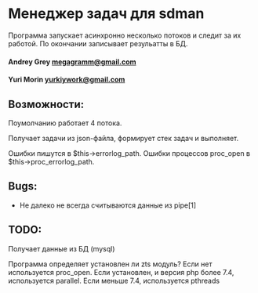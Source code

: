 # Менеджер задач для sdman
Программа запускает асинхронно несколько потоков и следит за их работой. По окончании записывает резульатты в БД.

#### Andrey Grey megagramm@gmail.com
#### Yuri Morin yurkiywork@gmail.com

## Возможности:
Поумолчанию работает 4 потока.

Получает задачи из json-файла, формирует стек задач и выполняет.

Ошибки пишутся в $this->errorlog_path.
Ошибки процессов proc_open в $this->proc_errorlog_path.

## Bugs:
- Не далеко не всегда считываются данные из pipe[1]

## TODO:
Получает данные из БД (mysql)

Программа определяет установлен ли zts модуль?
Если нет используется proc_open.
Если установлен, и версия php более 7.4, используется parallel.
Если меньше 7.4, используется pthreads
